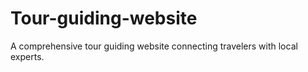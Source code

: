 # Tour-guiding-website
A comprehensive tour guiding website connecting travelers with local experts.
